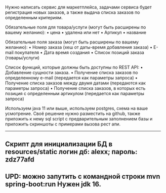 Нужно написать сервис для маркетплейса, задачами сервиса будет регистрация новых заказов, а также выдача списка заказов по определенным критериям.

Обязательные поля для товара/услуги (могут быть расширены по вашему желанию):
    • цена
    • удалена или нет
    • Артикул
    • название

Обязательные поля заказа (могут быть расширены по вашему желанию):
    • Номер заказа (хеш от даты-время добавления заказа)
    • E-mail покупателя
    • Дата время создания
    • Список позиций заказа (товары/услуги)

Список функций, которые должны быть доступны по REST API:
    • Добавление сущности заказа.
    • Получение списка заказов по определенному e-mail (передается как параметры запроса)
    • Получение списка заказов между двумя датами (передаются как параметры запроса)
    • Получение списка заказов, в которых есть позиция с определенным артикулом (передается как параметры запроса)

Используем java 11 или выше, используем postgres, схема на ваше усмотрение. Своё решение нужно разместить на github, также приложить к нему sql script с предварительным заполнением базы и приложить скриншоты с примерами вызова рест апи.

_______________________________________________________________________________________________________________
Cкрипт для инициализации БД в resources/static
логин дб: alexx;
пароль: zdz77afd
-------------------------------------------------
UPD: можно запутить с командной строки mvn spring-boot:run
Нужен jdk 16.
-------------------------------------------------------
